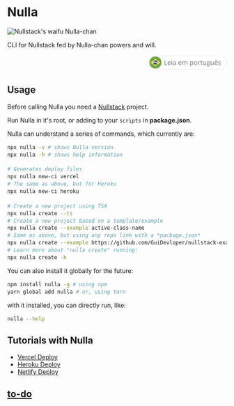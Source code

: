 # Nulla

![Nullstack's waifu Nulla-chan](https://raw.githubusercontent.com/nullstack/nullstack.github.io/7e47095fb480fc4ae62089501e782a836eae764d/public/nullachan.png)

CLI for Nullstack fed by Nulla-chan powers and will.

<div align="right">
  <a href="./README.BR.md">
    <img src="./docs/btn-br.png" alt="go to pt-BR version" width="180px">
  </a>
</div>

## Usage

Before calling Nulla you need a [Nullstack](https://nullstack.app) project.

Run Nulla in it's root, or adding to your `scripts` in **package.json**.

Nulla can understand a series of commands, which currently are:

```sh
npx nulla -v # shows Nulla version
npx nulla -h # shows help information

# Generates deploy files
npx nulla new-ci vercel
# The same as above, but for Heroku
npx nulla new-ci heroku

# Create a new project using TSX
npx nulla create --ts
# Create a new project based on a template/example
npx nulla create --example active-class-name
# Same as above, but using any repo link with a *package.json*
npx nulla create --example https://github.com/GuiDevloper/nullstack-examples/tree/main/examples/active-class-name
# Learn more about "nulla create" running:
npx nulla create -h
```

You can also install it globally for the future:

```sh
npm install nulla -g # using npm
yarn global add nulla # or, using Yarn
```

with it installed, you can directly run, like:

```sh
nulla --help
```

## Tutorials with Nulla

 - [Vercel Deploy](./docs/en-US/deploy-vercel.md)
 - [Heroku Deploy](./docs/en-US/deploy-heroku.md)
 - [Netlify Deploy](./docs/en-US/deploy-netlify.md)

## [to-do](https://github.com/GuiDevloper/nulla/issues/1)
